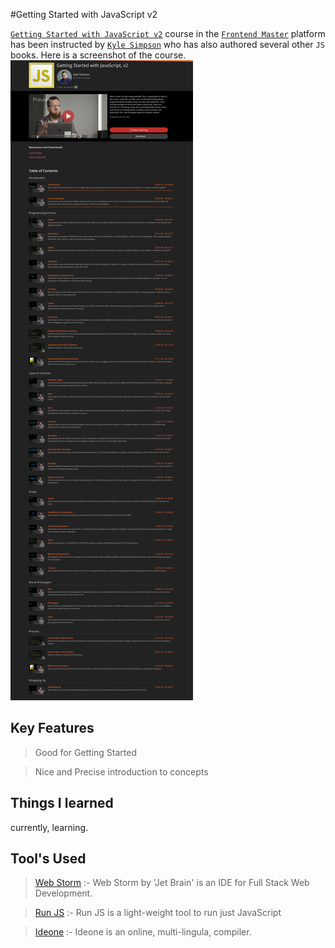 #Getting Started with JavaScript v2

[`Getting Started with JavaScript v2`](https://frontendmasters.com/courses/getting-started-javascript-v2/) course in the
[`Frontend Master`](https://frontendmasters.com/courses/) platform has been instructed by [`Kyle Simpson`](https://frontendmasters.com/teachers/kyle-simpson/) 
who has also authored several other `JS` books. Here is a screenshot of the course.
 ![Getting Started with JavaScript v2](./Assets/Screenshot_2020-05-21%20Learn%20JavaScript%20Get%20started%20learning%20to%20code%20using%20JavaScript%20in%20this%20course%20with%20Kyle%20Simpson.png)

## Key Features

> Good for Getting Started

> Nice and Precise introduction to concepts

>

## Things I learned
currently, learning.


## Tool's Used
> [Web Storm]() :- Web Storm by 'Jet Brain' is an IDE for Full Stack Web Development.

> [Run JS](https://runjs.dev/) :- Run JS is a light-weight tool to run just JavaScript

> [Ideone](https://ideone.com/) :- Ideone is an online, multi-lingula, compiler.

